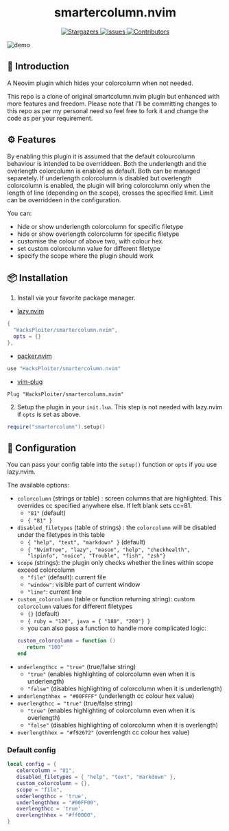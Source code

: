 <h1 align="center">
smartercolumn.nvim
</h1>

<p align="center">
<a href="https://github.com/HacksPloiter/smartercolumn.nvim/stargazers">
    <img
      alt="Stargazers"
      src="https://img.shields.io/github/stars/HacksPloiter/smartercolumn.nvim?style=for-the-badge&logo=starship&color=fae3b0&logoColor=d9e0ee&labelColor=282a36"
    />
  </a>
  <a href="https://github.com/HacksPloiter/smartercolumn.nvim/issues">
    <img
      alt="Issues"
      src="https://img.shields.io/github/issues/HacksPloiter/smartercolumn.nvim?style=for-the-badge&logo=gitbook&color=ddb6f2&logoColor=d9e0ee&labelColor=282a36"
    />
  </a>
  <a href="https://github.com/HacksPloiter/smartercolumn.nvim/contributors">
    <img
      alt="Contributors"
      src="https://img.shields.io/github/contributors/HacksPloiter/smartercolumn.nvim?style=for-the-badge&logo=opensourceinitiative&color=abe9b3&logoColor=d9e0ee&labelColor=282a36"
    />
  </a>
</p>

![demo](https://user-images.githubusercontent.com/74842863/219844450-37d96fe1-d15d-4aaf-ae57-1c6ce66d8cbc.gif)

## 📃 Introduction

A Neovim plugin which hides your colorcolumn when not needed.

This repo is a clone of original smartcolumn.nvim plugin but enhanced with more features and freedom.
Please note that I'll be committing changes to this repo as per my personal need so feel free to fork it and change the code as per your requirement.

## ⚙️ Features

By enabling this plugin it is assumed that the default colourcolumn behaviour is intended to be overriddeen. Both the underlength and the overlength colorcolumn is enabled as default. Both can be managed separetely. If underlength colorcolumn is disabled but overlength colorcolumn is enabled, the plugin will bring colorcolumn only when the length of line (depending on the scope), crosses the specified limit. Limit can be overriddeen in the configuration.

You can:

- hide or show underlength colorcolumn for specific filetype
- hide or show overlength colorcolumn for specific filetype
- customise the colour of above two, with colour hex.
- set custom colorcolumn value for different filetype
- specify the scope where the plugin should work

## 📦 Installation

1. Install via your favorite package manager.

- [lazy.nvim](https://github.com/folke/lazy.nvim)

```Lua
{
  "HacksPloiter/smartercolumn.nvim",
  opts = {}
},
```

- [packer.nvim](https://github.com/wbthomason/packer.nvim)

```Lua
use "HacksPloiter/smartercolumn.nvim"
```

- [vim-plug](https://github.com/junegunn/vim-plug)

```VimL
Plug "HacksPloiter/smartercolumn.nvim"
```

2. Setup the plugin in your `init.lua`. This step is not needed with lazy.nvim
   if `opts` is set as above.

```Lua
require("smartercolumn").setup()
```

## 🔧 Configuration

You can pass your config table into the `setup()` function or `opts` if you use
lazy.nvim.

The available options:

- `colorcolumn` (strings or table) : screen columns that are highlighted. This overrides cc specified anywhere else. If left blank sets cc=81.
  - `"81"` (default)
  - `{ "81" }`
- `disabled_filetypes` (table of strings) : the `colorcolumn` will be disabled
  under the filetypes in this table
  - `{ "help", "text", "markdown" }` (default)
  - `{ "NvimTree", "lazy", "mason", "help", "checkhealth", "lspinfo", "noice", "Trouble", "fish", "zsh"}`
- `scope` (strings): the plugin only checks whether the lines within scope
  exceed colorcolumn
  - `"file"` (default): current file
  - `"window"`: visible part of current window
  - `"line"`: current line
- `custom_colorcolumn` (table or function returning string): custom
  `colorcolumn` values for different filetypes
  - `{}` (default)
  - `{ ruby = "120", java = { "180", "200"} }`
  - you can also pass a function to handle more complicated logic:
  ```lua
  custom_colorcolumn = function ()
     return "100"
  end
  ```
- `underlengthcc = "true"` (true/false string)
  - `"true"`  (enables highlighting of colorcolumn even when it is underlength)
  - `"false"` (disables highlighting of colorcolumn when it is underlength)
- `underlengthhex = "#00FFFF"` (underlength cc colour hex value)
- `overlengthcc = "true"` (true/false string)
  - `"true"`  (enables highlighting of colorcolumn even when it is overlength)
  - `"false"` (disables highlighting of colorcolumn when it is overlength)
- `overlengthhex = "#f92672"` (overrlength cc colour hex value)

### Default config

```Lua
local config = {
   colorcolumn = "81",
   disabled_filetypes = { "help", "text", "markdown" },
   custom_colorcolumn = {},
   scope = "file",
   underlengthcc = 'true',
   underlengthhex = "#00FF00",
   overlengthcc = 'true',
   overlengthhex = "#ff0000",
}
```
